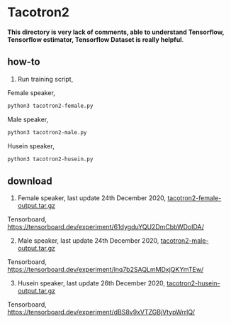 # Tacotron2

**This directory is very lack of comments, able to understand Tensorflow, Tensorflow estimator, Tensorflow Dataset is really helpful**.

## how-to

1. Run training script,

Female speaker,

```bash
python3 tacotron2-female.py
```

Male speaker,

```bash
python3 tacotron2-male.py
```

Husein speaker,

```bash
python3 tacotron2-husein.py
```

## download

1. Female speaker, last update 24th December 2020, [tacotron2-female-output.tar.gz](https://f000.backblazeb2.com/file/malaya-speech-model/pretrained/tacotron2-female-output.tar.gz)

Tensorboard, https://tensorboard.dev/experiment/61dygduYQU2DmCbbWDoIDA/

2. Male speaker, last update 24th December 2020, [tacotron2-male-output.tar.gz](https://f000.backblazeb2.com/file/malaya-speech-model/pretrained/tacotron2-male-output.tar.gz)

Tensorboard, https://tensorboard.dev/experiment/lnq7b2SAQLmMDxjQKYmTEw/

3. Husein speaker, last update 26th December 2020, [tacotron2-husein-output.tar.gz](https://f000.backblazeb2.com/file/malaya-speech-model/pretrained/tacotron2-husein-output.tar.gz)

Tensorboard, https://tensorboard.dev/experiment/dBS8v9xVTZGBjVtypWrrlQ/